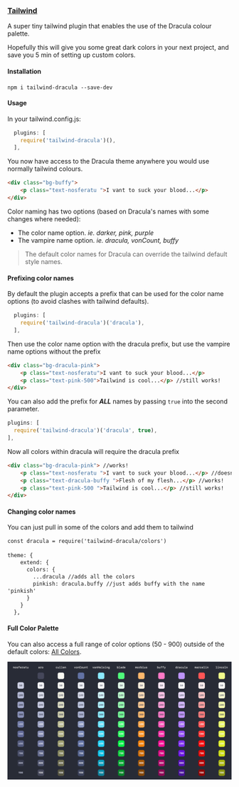 ### [Tailwind](https://tailwindcss.com)

A super tiny tailwind plugin that enables the use of the Dracula colour palette.

Hopefully this will give you some great dark colors in your next project, and save you 5 min of setting up custom colors.

#### Installation

```
npm i tailwind-dracula --save-dev
```

#### Usage

In your tailwind.config.js:

```js
  plugins: [
    require('tailwind-dracula')(),
  ],
```

You now have access to the Dracula theme anywhere you would use normally tailwind colours.

```html
<div class="bg-buffy">
    <p class="text-nosferatu ">I vant to suck your blood...</p>
</div>
```

Color naming has two options (based on Dracula's names with some changes where needed):
* The color name option. <i>ie. darker, pink, purple</i>
* The vampire name option. <i>ie. dracula, vonCount, buffy</i>

> The default color names for Dracula can override the tailwind default style names.

#### Prefixing color names
By default the plugin accepts a prefix that can be used for the color name options (to avoid clashes with tailwind defaults).
```js
  plugins: [
    require('tailwind-dracula')('dracula'),
  ],
```
Then use the color name option with the dracula prefix, but use the vampire name options without the prefix
```html
<div class="bg-dracula-pink">
    <p class="text-nosferatu">I vant to suck your blood...</p>
    <p class="text-pink-500">Tailwind is cool...</p> //still works!
</div>
```

You can also add the prefix for <b><i>ALL</i></b> names by passing `true` into the second parameter.
```js
plugins: [
  require('tailwind-dracula')('dracula', true),
],
```
Now all colors within dracula will require the dracula prefix
```html
<div class="bg-dracula-pink"> //works!
    <p class="text-nosferatu ">I vant to suck your blood...</p> //doesn't work!
    <p class="text-dracula-buffy ">Flesh of my flesh...</p> //works!
    <p class="text-pink-500 ">Tailwind is cool...</p> //still works!
</div>
```

#### Changing color names

You can just pull in some of the colors and add them to tailwind
```
const dracula = require('tailwind-dracula/colors')

theme: {
    extend: {
      colors: {
        ...dracula //adds all the colors
        pinkish: dracula.buffy //just adds buffy with the name 'pinkish'
      }
    }
  },
```

#### Full Color Palette

You can also access a full range of color options (50 - 900) outside of the default colors: [All Colors](https://github.com/dracula/tailwind/blob/readme-update/colors.js).

![Full Colors](https://github.com/dracula/tailwind/blob/readme-update/colors.png?raw=true)
